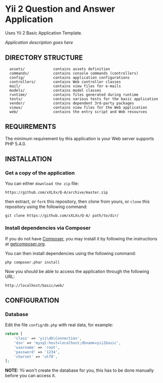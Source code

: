 Yii 2 Question and Answer Application
================================

Uses Yii 2 Basic Application Template.

*Application description goes here*


DIRECTORY STRUCTURE
-------------------

      assets/             contains assets definition
      commands/           contains console commands (controllers)
      config/             contains application configurations
      controllers/        contains Web controller classes
      mail/               contains view files for e-mails
      models/             contains model classes
      runtime/            contains files generated during runtime
      tests/              contains various tests for the basic application
      vendor/             contains dependent 3rd-party packages
      views/              contains view files for the Web application
      web/                contains the entry script and Web resources



REQUIREMENTS
------------

The minimum requirement by this application is your Web server supports PHP 5.4.0.


INSTALLATION
------------

### Get a copy of the application

You can either `download the zip` file:

~~~
https://github.com/xXLXx/Q-A/archive/master.zip
~~~

then extract, or `fork` this repository, then clone from yours,
or `clone` this repository using the following command:

~~~
git clone https://github.com/xXLXx/Q-A/ path/to/dir/
~~~


### Install dependencies via Composer

If you do not have [Composer](http://getcomposer.org/), you may install it by following the instructions
at [getcomposer.org](http://getcomposer.org/doc/00-intro.md#installation-nix).

You can then install dependencies using the following command:

~~~
php composer.phar install
~~~

Now you should be able to access the application through the following URL:

~~~
http://localhost/basic/web/
~~~


CONFIGURATION
-------------

### Database

Edit the file `config/db.php` with real data, for example:

```php
return [
    'class' => 'yii\db\Connection',
    'dsn' => 'mysql:host=localhost;dbname=yii2basic',
    'username' => 'root',
    'password' => '1234',
    'charset' => 'utf8',
];
```

**NOTE:** Yii won't create the database for you, this has to be done manually before you can access it.

